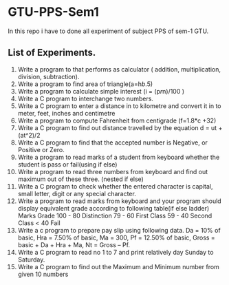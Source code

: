 # GTU-PPS-Sem1
In this repo i have to done all experiment of subject PPS of sem-1 GTU.

## List of Experiments.

1. Write a program to that performs as calculator ( addition, multiplication, division,
subtraction).
2. Write a program to find area of triangle(a=h*b*.5)
3. Write a program to calculate simple interest (i = (p*r*n)/100 )
4. Write a C program to interchange two numbers.
5. Write a C program to enter a distance in to kilometre and convert it in to meter, feet, inches and centimetre 
6. Write a program to compute Fahrenheit from centigrade (f=1.8*c +32)
7. Write a C program to find out distance travelled by the equation d = ut + (at^2)/2
8. Write a C program to find that the accepted number is Negative, or Positive or Zero.
9. Write a program to read marks of a student from keyboard whether the student is pass or fail(using if else)
10. Write a program to read three numbers from keyboard and find out maximum out of these three. (nested if else)
11. Write a C program to check whether the entered character is capital, small letter, digit or any special character.
12. Write a program to read marks from keyboard and your program should display equivalent grade according to following table(if else ladder)
  Marks Grade
  100 - 80 Distinction
  79 - 60 First Class
  59 - 40 Second Class
  < 40 Fail
13. Write a c program to prepare pay slip using following data.
Da = 10% of basic, Hra = 7.50% of basic, Ma = 300,
Pf = 12.50% of basic, Gross = basic + Da + Hra + Ma, Nt = Gross – Pf.
14. Write a C program to read no 1 to 7 and print relatively day Sunday to Saturday.
15. Write a C program to find out the Maximum and Minimum number from given 10 numbers
